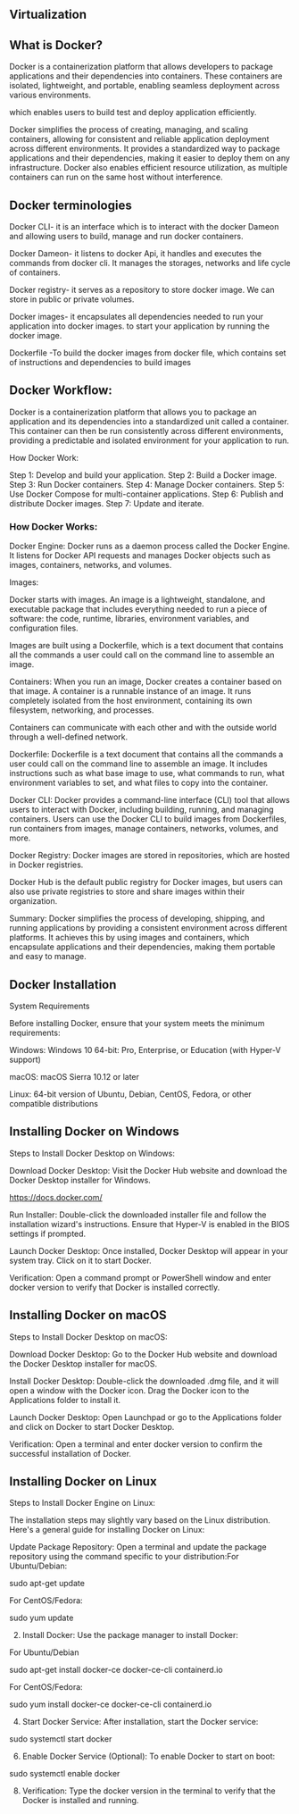 ## Virtualization

## What is Docker?

Docker is a containerization platform that allows developers to package applications and their dependencies into containers. These containers are isolated, lightweight, and portable, enabling seamless deployment across various environments.

which enables users to build test and deploy application efficiently.

Docker simplifies the process of creating, managing, and scaling containers, allowing for consistent and reliable application deployment across different environments.
It provides a standardized way to package applications and their dependencies, making it easier to deploy them on any infrastructure.
Docker also enables efficient resource utilization, as multiple containers can run on the same host without interference.

## Docker terminologies

Docker CLI- it is an interface which is to interact with the docker Dameon and allowing users to build, manage and run docker containers.

Docker Dameon- it listens to docker Api, it handles and executes the commands from docker cli. It manages the storages, networks and life cycle of containers.

Docker registry- it serves as a repository to store docker image. We can store in public or private volumes.

Docker images- it encapsulates all dependencies needed to run your application into docker images. to start your application by running the docker image.

Dockerfile -To build the docker images from docker file, which contains set of instructions and dependencies to build images


## Docker Workflow:
Docker is a containerization platform that allows you to package an application and its dependencies into a standardized unit called a container.
This container can then be run consistently across different environments, providing a predictable and isolated environment for your application to run.

How Docker Work:

Step 1: Develop and build your application.
Step 2: Build a Docker image.
Step 3: Run Docker containers.
Step 4: Manage Docker containers.
Step 5: Use Docker Compose for multi-container applications.
Step 6: Publish and distribute Docker images.
Step 7: Update and iterate.


### How Docker Works:

Docker Engine:
Docker runs as a daemon process called the Docker Engine. It listens for Docker API requests and manages Docker objects such as images, containers, networks, and volumes.

Images:

Docker starts with images. An image is a lightweight, standalone, and executable package that includes everything needed to run a piece of software: the code, runtime, libraries, environment variables, and configuration files.

Images are built using a Dockerfile, which is a text document that contains all the commands a user could call on the command line to assemble an image.

Containers:
When you run an image, Docker creates a container based on that image.
A container is a runnable instance of an image. It runs completely isolated from the host environment, containing its own filesystem, networking, and processes.

Containers can communicate with each other and with the outside world through a well-defined network.

Dockerfile:
Dockerfile is a text document that contains all the commands a user could call on the command line to assemble an image.
It includes instructions such as what base image to use, what commands to run, what environment variables to set, and what files to copy into the container.

Docker CLI:
Docker provides a command-line interface (CLI) tool that allows users to interact with Docker, including building, running, and managing containers.
Users can use the Docker CLI to build images from Dockerfiles, run containers from images, manage containers, networks, volumes, and more.

Docker Registry:
Docker images are stored in repositories, which are hosted in Docker registries.

Docker Hub is the default public registry for Docker images, but users can also use private registries to store and share images within their organization.

Summary:
Docker simplifies the process of developing, shipping, and running applications by providing a consistent environment across different platforms. It achieves this by using images and containers, which encapsulate applications and their dependencies, making them portable and easy to manage.


## Docker Installation
System Requirements

Before installing Docker, ensure that your system meets the minimum requirements:

Windows: Windows 10 64-bit: Pro, Enterprise, or Education (with Hyper-V support)

macOS: macOS Sierra 10.12 or later

Linux: 64-bit version of Ubuntu, Debian, CentOS, Fedora, or other compatible distributions

## Installing Docker on Windows

Steps to Install Docker Desktop on Windows:

Download Docker Desktop: Visit the Docker Hub website and download the Docker Desktop installer for Windows.

https://docs.docker.com/

Run Installer: Double-click the downloaded installer file and follow the installation wizard's instructions. Ensure that Hyper-V is enabled in the BIOS settings if prompted.

Launch Docker Desktop: Once installed, Docker Desktop will appear in your system tray. Click on it to start Docker.

Verification: Open a command prompt or PowerShell window and enter docker version to verify that Docker is installed correctly.

## Installing Docker on macOS

Steps to Install Docker Desktop on macOS:

Download Docker Desktop: Go to the Docker Hub website and download the Docker Desktop installer for macOS.

Install Docker Desktop: Double-click the downloaded .dmg file, and it will open a window with the Docker icon. Drag the Docker icon to the Applications folder to install it.

Launch Docker Desktop: Open Launchpad or go to the Applications folder and click on Docker to start Docker Desktop.

Verification: Open a terminal and enter docker version to confirm the successful installation of Docker.

## Installing Docker on Linux

Steps to Install Docker Engine on Linux:

The installation steps may slightly vary based on the Linux distribution. Here's a general guide for installing Docker on Linux:

Update Package Repository: Open a terminal and update the package repository using the command specific to your distribution:For Ubuntu/Debian:

sudo apt-get update

For CentOS/Fedora:

sudo yum update

2. Install Docker: Use the package manager to install Docker:
   
For Ubuntu/Debian

sudo apt-get install docker-ce docker-ce-cli containerd.io

 For CentOS/Fedora:
 
sudo yum install docker-ce docker-ce-cli containerd.io

4. Start Docker Service: After installation, start the Docker service:
   
sudo systemctl start docker

6. Enable Docker Service (Optional): To enable Docker to start on boot:
   
sudo systemctl enable docker

8. Verification: Type the docker version in the terminal to verify that the Docker is installed and running.
